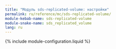 ```yaml
---
title: "Модуль sds-replicated-volume: настройки"
permalink: ru/reference/mc/sds-replicated-volume/
module-kebab-name: sds-replicated-volume
module-snake-name: sds_replicated_volume
lang: ru
---
```


{% include module-configuration.liquid %}
